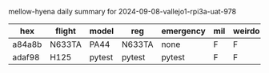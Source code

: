 mellow-hyena daily summary for 2024-09-08-vallejo1-rpi3a-uat-978

|hex|flight|model|reg|emergency|mil|weirdo|
|--|--|--|--|--|--|--|
|a84a8b|N633TA|PA44|N633TA|none|F|F|
|adaf98|H125|pytest|pytest|pytest|F|F|
